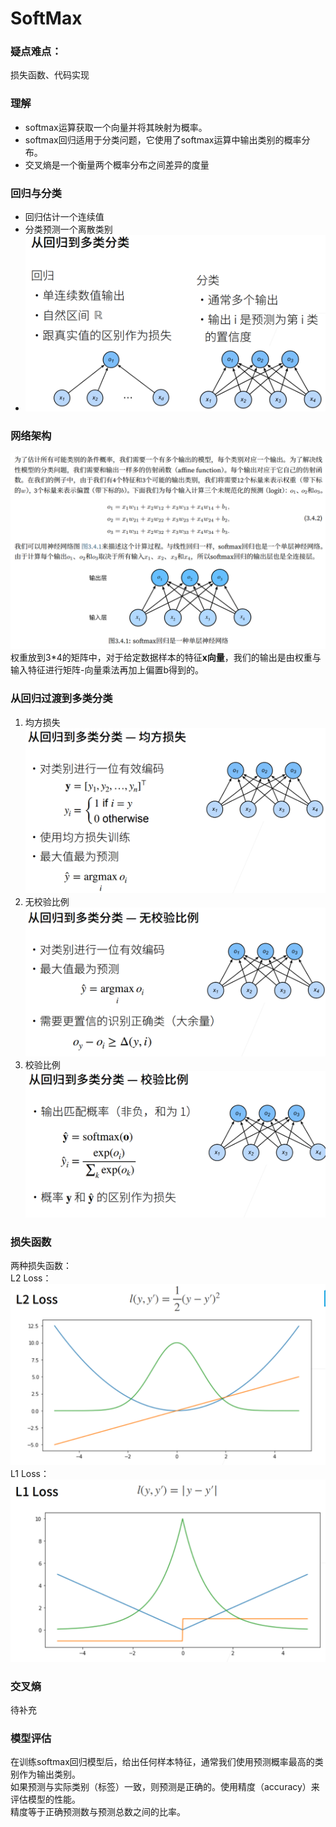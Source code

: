 # SoftMax
### 疑点难点：
损失函数、代码实现
### 理解
* softmax运算获取一个向量并将其映射为概率。  
* softmax回归适用于分类问题，它使用了softmax运算中输出类别的概率分布。  
* 交叉熵是一个衡量两个概率分布之间差异的度量
### 回归与分类
* 回归估计一个连续值  
* 分类预测一个离散类别
* ![](.SoftMax_images/4c32ba2b.png)
### 网络架构
![](.SoftMax_images/d61fe28f.png)
权重放到3*4的矩阵中，对于给定数据样本的特征**x向量**，我们的输出是由权重与输⼊特征进⾏矩阵-向量乘法再加上偏置b得到的。
### 从回归过渡到多类分类
1. 均方损失
![](.SoftMax_images/490eb571.png)
2. 无校验比例
![](.SoftMax_images/2ec4c5f3.png)
3. 校验比例
![](.SoftMax_images/a72c1205.png)
### 损失函数
两种损失函数：  
L2 Loss：![](.SoftMax_images/66d0c214.png)  
L1 Loss：![](.SoftMax_images/fbf4e16a.png)  
### 交叉熵
待补充
### 模型评估
在训练softmax回归模型后，给出任何样本特征，通常我们使用预测概率最高的类别作为输出类别。  
如果预测与实际类别（标签）一致，则预测是正确的。使用精度（accuracy）来评估模型的性能。    
精度等于正确预测数与预测总数之间的比率。